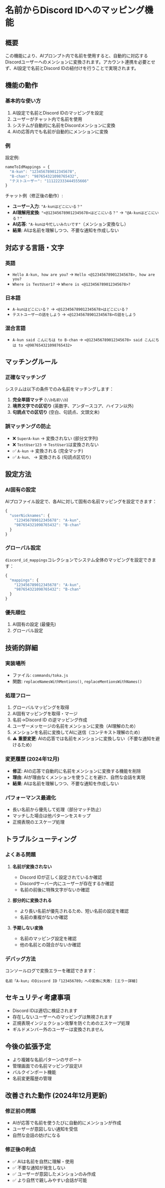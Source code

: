 # 名前からDiscord IDへのマッピング機能

## 概要

この機能により、AIプロンプト内で名前を使用すると、自動的に対応するDiscordユーザーへのメンションに変換されます。アカウント連携を必要とせず、AI設定で名前とDiscord IDの紐付けを行うことで実現されます。

## 機能の動作

### 基本的な使い方

1. AI設定で名前とDiscord IDのマッピングを設定
2. ユーザーがチャット内で名前を使用
3. システムが自動的に名前をDiscordメンションに変換
4. AIの応答内でも名前が自動的にメンションに変換

### 例

設定例:
```javascript
nameToIdMappings = {
  "A-kun": "123456789012345678",
  "B-chan": "987654321098765432",
  "テストユーザー": "111222333444555666"
}
```

チャット例（修正後の動作）:
- **ユーザー入力**: `"A-kunはどこにいる？"`
- **AI理解用変換**: `"<@123456789012345678>はどこにいる？"` → `"@A-kunはどこにいる？"`
- **AI応答**: `"A-kunは今忙しいみたいです"`（メンション変換なし）
- **結果**: AIは名前を理解しつつ、不要な通知を作成しない

## 対応する言語・文字

### 英語
- `Hello A-kun, how are you?` → `Hello <@123456789012345678>, how are you?`
- `Where is TestUser1?` → `Where is <@123456789012345678>?`

### 日本語
- `A-kunはどこにいる？` → `<@123456789012345678>はどこにいる？`
- `テストユーザーの話をしよう` → `<@123456789012345678>の話をしよう`

### 混合言語
- `A-kun said こんにちは to B-chan` → `<@123456789012345678> said こんにちは to <@987654321098765432>`

## マッチングルール

### 正確なマッチング
システムは以下の条件でのみ名前をマッチングします：

1. **完全単語マッチ** (`\\b名前\\b`)
2. **境界文字での区切り** (英数字、アンダースコア、ハイフン以外)
3. **句読点での区切り** (空白、句読点、文頭文末)

### 誤マッチングの防止

- ❌ `SuperA-kun` → 変換されない (部分文字列)
- ❌ `TestUser123` → `TestUser1`は変換されない
- ✅ `A-kun` → 変換される (完全マッチ)
- ✅ `A-kun、` → 変換される (句読点区切り)

## 設定方法

### AI固有の設定
AIプロファイル設定で、各AIに対して固有の名前マッピングを設定できます：

```javascript
{
  "userNicknames": {
    "123456789012345678": "A-kun",
    "987654321098765432": "B-chan"
  }
}
```

### グローバル設定
`discord_id_mappings`コレクションでシステム全体のマッピングを設定できます：

```javascript
{
  "mappings": {
    "123456789012345678": "A-kun",
    "987654321098765432": "B-chan"
  }
}
```

### 優先順位
1. AI固有の設定 (最優先)
2. グローバル設定

## 技術的詳細

### 実装場所
- ファイル: `commands/toka.js`
- 関数: `replaceNamesWithMentions()`, `replaceMentionsWithNames()`

### 処理フロー
1. グローバルマッピングを取得
2. AI固有マッピングを取得・マージ
3. 名前→Discord ID の逆マッピング作成
4. ユーザーメッセージの名前をメンションに変換（AI理解のため）
5. メンションを名前に変換してAIに送信（コンテキスト理解のため）
6. ⚠️ **重要変更**: AIの応答では名前をメンションに変換しない（不要な通知を避けるため）

### 変更履歴 (2024年12月)
- **修正**: AIの応答で自動的に名前をメンションに変換する機能を削除
- **理由**: AIが理由なくメンションを使うことを避け、自然な会話を実現
- **結果**: AIは名前を理解しつつ、不要な通知を作成しない

### パフォーマンス最適化
- 長い名前から優先して処理（部分マッチ防止）
- マッチした場合は他パターンをスキップ
- 正規表現のエスケープ処理

## トラブルシューティング

### よくある問題

1. **名前が変換されない**
   - Discord IDが正しく設定されているか確認
   - Discordサーバー内にユーザーが存在するか確認
   - 名前の前後に特殊文字がないか確認

2. **部分的に変換される**
   - より長い名前が優先されるため、短い名前の設定を確認
   - 名前の重複がないか確認

3. **予期しない変換**
   - 名前のマッピング設定を確認
   - 他の名前との競合がないか確認

### デバッグ方法

コンソールログで変換エラーを確認できます：
```
名前「A-kun」のDiscord ID「123456789」への変換に失敗: [エラー詳細]
```

## セキュリティ考慮事項

- Discord IDは適切に検証されます
- 存在しないユーザーへのマッピングは無視されます
- 正規表現インジェクション攻撃を防ぐためのエスケープ処理
- ギルドメンバー外のユーザーは変換されません

## 今後の拡張予定

- より複雑な名前パターンのサポート
- 管理画面での名前マッピング設定UI
- バルクインポート機能
- 名前変更履歴の管理

## 改善された動作 (2024年12月更新)

### 修正前の問題
- AIが応答で名前を使うたびに自動的にメンションが作成
- ユーザーが意図しない通知を受信
- 自然な会話の妨げになる

### 修正後の利点
- ✅ AIは名前を自然に理解・使用
- ✅ 不要な通知が発生しない
- ✅ ユーザーが意図したメンションのみ作成
- ✅ より自然で親しみやすい会話が可能